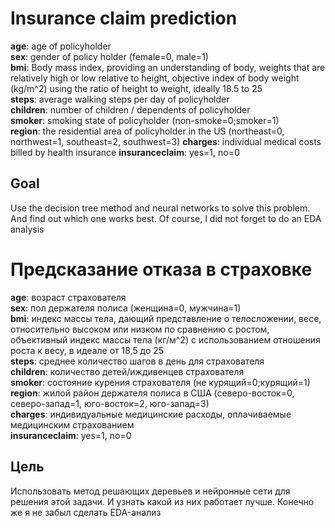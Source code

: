 # Insurance claim prediction

**age**: age of policyholder  
**sex**: gender of policy holder (female=0, male=1)  
**bmi**: Body mass index, providing an understanding of body, weights that are relatively high or low relative to height, objective index of body weight (kg/m^2) using the ratio of height to weight, ideally 18.5 to 25  
**steps**: average walking steps per day of policyholder  
**children**: number of children / dependents of policyholder  
**smoker**: smoking state of policyholder (non-smoke=0;smoker=1)  
**region**: the residential area of policyholder in the US (northeast=0, northwest=1, southeast=2, southwest=3)
**charges**: individual medical costs billed by health insurance
**insuranceclaim**: yes=1, no=0

## Goal
Use the decision tree method and neural networks to solve this problem. And find out which one works best. Of course, I did not forget to do an EDA analysis

# Предсказание отказа в страховке 

**age**: возраст страхователя  
**sex**: пол держателя полиса (женщина=0, мужчина=1)  
**bmi**: индекс массы тела, дающий представление о телосложении, весе, относительно высоком или низком по сравнению с ростом, объективный индекс массы тела (кг/м^2) с использованием отношения роста к весу, в идеале от 18,5 до 25  
**steps**: среднее количество шагов в день для страхователя  
**children**: количество детей/иждивенцев страхователя  
**smoker**: состояние курения страхователя (не курящий=0;курящий=1)  
**region**: жилой район держателя полиса в США (северо-восток=0, северо-запад=1, юго-восток=2, юго-запад=3)  
**charges**: индивидуальные медицинские расходы, оплачиваемые медицинским страхованием  
**insuranceclaim**: yes=1, no=0

## Цель
Использовать метод решающих деревьев и нейронные сети для решения этой задачи. И узнать какой из них работает лучше.
Конечно же я не забыл сделать EDA-анализ